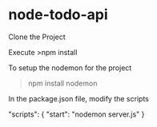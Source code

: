 # node-todo-api

Clone the Project

Execute >npm install

To setup the nodemon for the project
>npm install nodemon 

In the package.json file, modify the scripts

"scripts": {
        "start": "nodemon server.js"
    }
